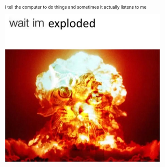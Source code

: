 i tell the computer to do things and sometimes it actually listens to me
<!--START_SECTION:update_image-->
<img src=https://raw.githubusercontent.com/sneakykestrel/sneakykestrel/main/.github/images/wait-im-exploded.jpg height="" width="" align=left alt=kitty />
<!--END_SECTION:update_image-->

